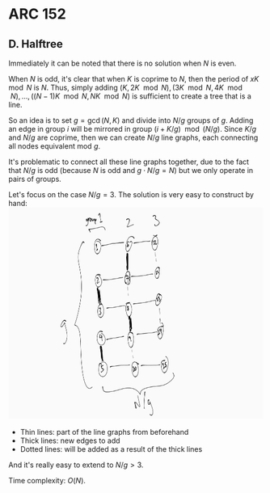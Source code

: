 # ARC 152

## D. Halftree
Immediately it can be noted that there is no solution when $N$ is even.

When $N$ is odd, it's clear that when $K$ is coprime to $N$, then the period of $xK\mod{N}$ is $N$. Thus, simply adding $(K,2K\mod{N}),(3K\mod{N},4K\mod{N}),\dots,((N-1)K\mod{N},NK\mod{N})$ is sufficient to create a tree that is a line.

So an idea is to set $g=\gcd(N,K)$ and divide into $N/g$ groups of $g$. Adding an edge in group $i$ will be mirrored in group $(i+K/g)\mod(N/g)$. Since $K/g$ and $N/g$ are coprime, then we can create $N/g$ line graphs, each connecting all nodes equivalent mod $g$.

It's problematic to connect all these line graphs together, due to the fact that $N/g$ is odd (because $N$ is odd and $g\cdot{N/g}=N$) but we only operate in pairs of groups.

Let's focus on the case $N/g=3$. The solution is very easy to construct by hand:
<img src="halftree.png" alt="The Graph" width="682" height="419"/>

 - Thin lines: part of the line graphs from beforehand
 - Thick lines: new edges to add
 - Dotted lines: will be added as a result of the thick lines

And it's really easy to extend to $N/g>3$.

Time complexity: $O(N)$.